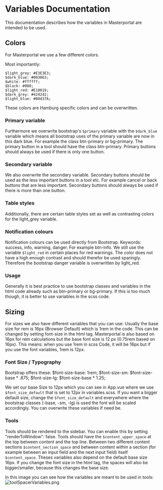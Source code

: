 # Variables Documentation

This documentation describes how the variables in Masterportal are intended to be used.

## Colors

For Masterportal we use a few different colors.

Most importantly:
```
$light_grey: #E3E3E3;
$dark_blue: #003063;
$white: #ffffff;
$black: #000;
$light_red: #E10019;
$dark_grey: #424242;
$light_blue: #00437A;
```

These colors are Hamburg specific colors and can be overwritten.

### Primary variable
Furthermore we overwrite bootstrap's `$primary` variable with the `$dark_blue` variable which means all bootstrap uses of the primary variable are now in this dark blue. For example the class btn-primary or bg-primary.
The primary button in a tool should have the class btn-primary.
Primary buttons should always be used if there is only one button.

### Secondary variable
We also overwrite the secondary variable. Secondary buttons should be used as the less important buttons in a tool etc.
For example cancel or back buttons that are less important. Secondary buttons should always be used if there is more than one button.

### Table styles
Additionally, there are certain table styles set as well as contrasting colors for the light_grey variable.

### Notification colours
Notification colours can be used directly from Bootstrap.
Keywords: success, info, warning, danger. For example btn-info.
We still use the variable `$light_red` in certain places for red warnings. The color does not have a high enough contrast and should therefor be used sparingly.
Therefore the bootstrap danger variable is overwritten by light_red.

### Usage
Generally it is best practice to use bootstrap classes and variables in the html code already such as btn-primary or bg-primary. If this is too much though, it is better to use variables in the scss code.

## Sizing

For sizes we also have different variables that you can use:
Usually the base size for rem is 16px (Browser Default) which is 1rem in the code. This can be changed by setting font-size in the html tag. Masterportal is also based on 16px for rem calculations but the base font size is 12 px (0.75rem based on 16px).
This means: when you use 1rem in scss Code, it will be 16px but if you use the font variables, 1rem is 12px.

### Font Size / Typography
Bootstrap offers these:
$font-size-base:              1rem;
$font-size-sm:                $font-size-base * .875;
$font-size-lg:                $font-size-base * 1.25;

We set our base Size to 12px which you can see in App.vue where we use `$font_size_default` that is set to 12px in variables.scss.
If you want a bigger default size, change the `$font_size_default` and everywhere where the bootstrap classes (-base, -sm, -lg) is used the font will be scaled accordingly.
You can overwrite these variables if need be.

### Tools
Tools should be rendered to the sidebar. You can enable this by setting "renderToWindow": false.
Tools should have the `$content_upper_space` at the top between content and the top line.
Between two different content sections `$content_section_space` and between content within a section (for example between an input field and the next input field) itself `$content_space`.
Theses variables also depend on the default base size 16px. If you change the font size in the html tag, the spaces will also be bigger/smaller, because this changes the base size.

In this image you can see how the variables are meant to be used in tools:
![toolSpacerVariables.png](toolSpacerVariables.PNG)

